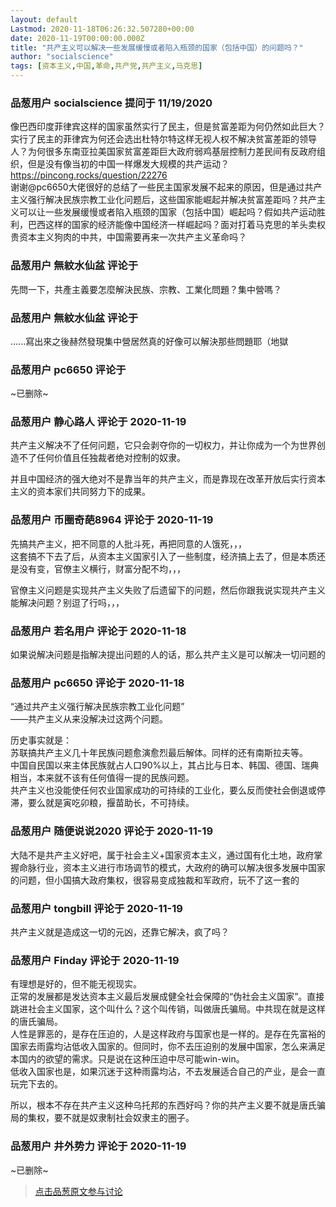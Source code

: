 ```yaml
---
layout: default
Lastmod: 2020-11-18T06:26:32.507280+00:00
date: 2020-11-19T00:00:00.000Z
title: "共产主义可以解决一些发展缓慢或者陷入瓶颈的国家（包括中国）的问题吗？"
author: "socialscience"
tags: [资本主义,中国,革命,共产党,共产主义,马克思]
---
```



### 品葱用户 **socialscience** 提问于 11/19/2020
    
像巴西印度菲律宾这样的国家虽然实行了民主，但是贫富差距为何仍然如此巨大？实行了民主的菲律宾为何还会选出杜特尔特这样无视人权不解决贫富差距的领导人？为何很多东南亚拉美国家贫富差距巨大政府弱鸡基层控制力差民间有反政府组织，但是没有像当初的中国一样爆发大规模的共产运动？https://pincong.rocks/question/22276  
谢谢@pc6650大佬很好的总结了一些民主国家发展不起来的原因，但是通过共产主义强行解决民族宗教工业化问题后，这些国家能崛起并解决贫富差距吗？共产主义可以让一些发展缓慢或者陷入瓶颈的国家（包括中国）崛起吗？假如共产运动胜利，巴西这样的国家的经济能像中国经济一样崛起吗？面对打着马克思的羊头卖权贵资本主义狗肉的中共，中国需要再来一次共产主义革命吗？
    
                

### 品葱用户 **無紋水仙盆** 评论于 
        
先問一下，共產主義要怎麼解決民族、宗教、工業化問題？集中營嗎？
        
                

### 品葱用户 **無紋水仙盆** 评论于 
        
......寫出來之後赫然發現集中營居然真的好像可以解決那些問題耶（地獄
        
                

### 品葱用户 **pc6650** 评论于 
        
~已删除~
        
                

### 品葱用户 **静心路人** 评论于 2020-11-19
        
共产主义解决不了任何问题，它只会剥夺你的一切权力，并让你成为一个为世界创造不了任何价值且任独裁者绝对控制的奴隶。  
  
并且中国经济的强大绝对不是靠当年的共产主义，而是靠现在改革开放后实行资本主义的资本家们共同努力下的成果。
        
                

### 品葱用户 **币圈奇葩8964** 评论于 2020-11-19
        
先搞共产主义，把不同意的人批斗死，再把同意的人饿死，，，  
这套搞不下去了后，从资本主义国家引入了一些制度，经济搞上去了，但是本质还是没有变，官僚主义横行，财富分配不均，，，  
  
官僚主义问题是实现共产主义失败了后遗留下的问题，然后你跟我说实现共产主义能解决问题？别逗了行吗，，，
        
                

### 品葱用户 **若名用户** 评论于 2020-11-18
        
如果说解决问题是指解决提出问题的人的话，那么共产主义是可以解决一切问题的
        
                

### 品葱用户 **pc6650** 评论于 2020-11-18
        
“通过共产主义强行解决民族宗教工业化问题”  
——共产主义从来没解决过这两个问题。  
  
历史事实就是：  
苏联搞共产主义几十年民族问题愈演愈烈最后解体。同样的还有南斯拉夫等。  
中国自民国以来主体民族就占人口90%以上，其占比与日本、韩国、德国、瑞典相当，本来就不该有任何值得一提的民族问题。  
共产主义也没能使任何农业国家成功的可持续的工业化，要么反而使社会倒退或停滞，要么就是寅吃卯粮，揠苗助长，不可持续。
        
                

### 品葱用户 **随便说说2020** 评论于 2020-11-19
        
大陆不是共产主义好吧，属于社会主义+国家资本主义，通过国有化土地，政府掌握命脉行业，资本主义进行市场调节的模式，大政府的确可以解决很多发展中国家的问题，但小国搞大政府集权，很容易变成独裁和军政府，玩不了这一套的
        
                

### 品葱用户 **tongbill** 评论于 2020-11-19
        
共产主义就是造成这一切的元凶，还靠它解决，疯了吗？
        
                

### 品葱用户 **Finday** 评论于 2020-11-19
        
有理想是好的，但不能无视现实。  
正常的发展都是发达资本主义最后发展成健全社会保障的“伪社会主义国家”。直接跳进社会主义国家，这个叫什么？这个叫传销，叫做唐氏骗局。中共现在就是这样的唐氏骗局。  
人性是罪恶的，是存在压迫的，人是这样政府与国家也是一样的。是存在先富裕的国家去雨露均沾低收入国家的。但同时，你不去压迫别的发展中国家，怎么来满足本国内的欲望的需求。只是说在这种压迫中尽可能win-win。  
低收入国家也是，如果沉迷于这种雨露均沾，不去发展适合自己的产业，是会一直玩完下去的。  
  
所以，根本不存在共产主义这种乌托邦的东西好吗？你的共产主义要不就是唐氏骗局的集权，要不就是奴隶制社会奴隶主的圈子。
        
                

### 品葱用户 **井外势力** 评论于 2020-11-19
        
~已删除~
        
                





> [点击品葱原文参与讨论](https://pincong.rocks/question/33632)

